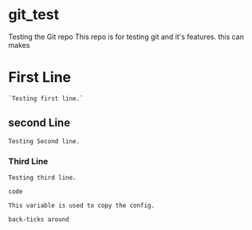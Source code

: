 # git_test
Testing the Git repo
This repo is for testing git and it's features. 
this can makes
# First Line
    `Testing first line.`
## second Line
    Testing Second line.
### Third Line
    Testing third line. 
`code`
    
    This variable is used to copy the config.
    
`back-ticks around`
